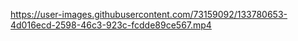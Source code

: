 
https://user-images.githubusercontent.com/73159092/133780653-4d016ecd-2598-46c3-923c-fcdde89ce567.mp4


